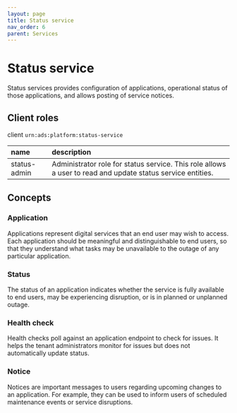 ```yaml
---
layout: page
title: Status service
nav_order: 6
parent: Services
---
```


# Status service
Status services provides configuration of applications, operational status of those applications, and allows posting of service notices.

## Client roles
client `urn:ads:platform:status-service`

| name | description |
|:-|:-|
| status-admin | Administrator role for status service. This role allows a user to read and update status service entities.  |

## Concepts
### Application
Applications represent digital services that an end user may wish to access. Each application should be meaningful and distinguishable to end users, so that they understand what tasks may be unavailable to the outage of any particular application.

### Status
The status of an application indicates whether the service is fully available to end users, may be experiencing disruption, or is in planned or unplanned outage.

### Health check
Health checks poll against an application endpoint to check for issues. It helps the tenant administrators monitor for issues but does not automatically update status.

### Notice
Notices are important messages to users regarding upcoming changes to an application. For example, they can be used to inform users of scheduled maintenance events or service disruptions.
